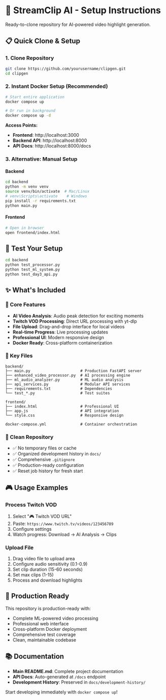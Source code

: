 # 🚀 StreamClip AI - Setup Instructions

Ready-to-clone repository for AI-powered video highlight generation.

## 📋 Quick Clone & Setup

### 1. Clone Repository
```bash
git clone https://github.com/yourusername/clipgen.git
cd clipgen
```

### 2. Instant Docker Setup (Recommended)
```bash
# Start entire application
docker compose up

# Or run in background
docker compose up -d
```

**Access Points:**
- **Frontend**: http://localhost:3000
- **Backend API**: http://localhost:8000  
- **API Docs**: http://localhost:8000/docs

### 3. Alternative: Manual Setup

#### Backend
```bash
cd backend
python -m venv venv
source venv/bin/activate  # Mac/Linux
# venv\Scripts\activate    # Windows
pip install -r requirements.txt
python main.py
```

#### Frontend
```bash
# Open in browser
open frontend/index.html
```

## 🧪 Test Your Setup

```bash
cd backend
python test_processor.py
python test_ml_system.py
python test_day3_api.py
```

## ✨ What's Included

### 🎯 Core Features
- **AI Video Analysis**: Audio peak detection for exciting moments
- **Twitch VOD Processing**: Direct URL processing with yt-dlp
- **File Upload**: Drag-and-drop interface for local videos
- **Real-time Progress**: Live processing updates
- **Professional UI**: Modern responsive design
- **Docker Ready**: Cross-platform containerization

### 📁 Key Files
```
backend/
├── main.py                      # Production FastAPI server
├── enhanced_video_processor.py  # AI processing engine
├── ml_audio_analyzer.py         # ML audio analysis
├── api_services.py              # Modular API services
├── requirements.txt             # Dependencies
└── test_*.py                    # Test suites

frontend/
├── index.html                   # Professional UI
├── app.js                       # API integration
└── style.css                    # Responsive design

docker-compose.yml               # Container orchestration
```

### 🧹 Clean Repository
- ✅ No temporary files or cache
- ✅ Organized development history in `docs/`
- ✅ Comprehensive `.gitignore`
- ✅ Production-ready configuration
- ✅ Reset job history for fresh start

## 🎮 Usage Examples

### Process Twitch VOD
1. Select "🎮 Twitch VOD URL"
2. Paste: `https://www.twitch.tv/videos/123456789`
3. Configure settings
4. Watch progress: Download → AI Analysis → Clips

### Upload File
1. Drag video file to upload area
2. Configure audio sensitivity (0.1-0.9)
3. Set clip duration (15-60 seconds)
4. Set max clips (1-15)
5. Process and download highlights

## 🚀 Production Ready

This repository is production-ready with:
- Complete ML-powered video processing
- Professional web interface
- Cross-platform Docker deployment
- Comprehensive test coverage
- Clean, maintainable codebase

## 📚 Documentation

- **Main README.md**: Complete project documentation
- **API Docs**: Auto-generated at `/docs` endpoint
- **Development History**: Preserved in `docs/development-history/`

Start developing immediately with `docker compose up`! 
